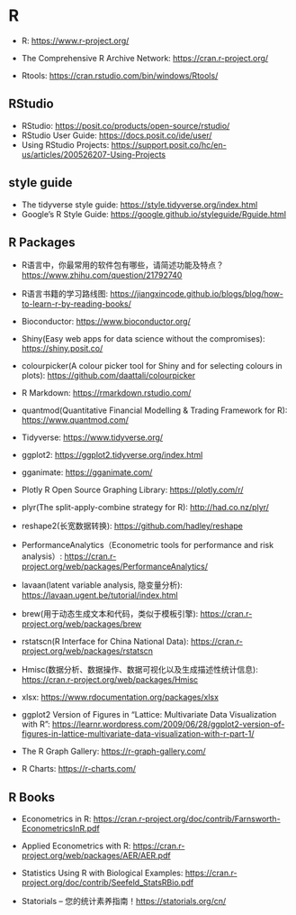 # R

* R: <https://www.r-project.org/>
* The Comprehensive R Archive Network: <https://cran.r-project.org/>

* Rtools: <https://cran.rstudio.com/bin/windows/Rtools/>

## RStudio

* RStudio: <https://posit.co/products/open-source/rstudio/>
* RStudio User Guide: <https://docs.posit.co/ide/user/>
* Using RStudio Projects: <https://support.posit.co/hc/en-us/articles/200526207-Using-Projects>

## style guide

* The tidyverse style guide: <https://style.tidyverse.org/index.html>
* Google’s R Style Guide: <https://google.github.io/styleguide/Rguide.html>

## R Packages

* R语言中，你最常用的软件包有哪些，请简述功能及特点？<https://www.zhihu.com/question/21792740>
* R语言书籍的学习路线图: <https://jiangxincode.github.io/blogs/blog/how-to-learn-r-by-reading-books/>

* Bioconductor: <https://www.bioconductor.org/>
* Shiny(Easy web apps for data science without the compromises): <https://shiny.posit.co/>
* colourpicker(A colour picker tool for Shiny and for selecting colours in plots): <https://github.com/daattali/colourpicker>
* R Markdown: <https://rmarkdown.rstudio.com/>
* quantmod(Quantitative Financial Modelling & Trading Framework for R): <https://www.quantmod.com/>
* Tidyverse: <https://www.tidyverse.org/>
* ggplot2: <https://ggplot2.tidyverse.org/index.html>
* gganimate: <https://gganimate.com/>
* Plotly R Open Source Graphing Library: <https://plotly.com/r/>
* plyr(The split-apply-combine strategy for R): <http://had.co.nz/plyr/>
* reshape2(长宽数据转换): <https://github.com/hadley/reshape>
* PerformanceAnalytics（Econometric tools for performance and risk analysis）: <https://cran.r-project.org/web/packages/PerformanceAnalytics/>
* lavaan(latent variable analysis, 隐变量分析): <https://lavaan.ugent.be/tutorial/index.html>
* brew(用于动态生成文本和代码，类似于模板引擎): <https://cran.r-project.org/web/packages/brew>
* rstatscn(R Interface for China National Data): <https://cran.r-project.org/web/packages/rstatscn>
* Hmisc(数据分析、数据操作、数据可视化以及生成描述性统计信息): <https://cran.r-project.org/web/packages/Hmisc>

* xlsx: <https://www.rdocumentation.org/packages/xlsx>

* ggplot2 Version of Figures in “Lattice: Multivariate Data Visualization with R”: <https://learnr.wordpress.com/2009/06/28/ggplot2-version-of-figures-in-lattice-multivariate-data-visualization-with-r-part-1/>
* The R Graph Gallery: <https://r-graph-gallery.com/>
* R Charts: <https://r-charts.com/>

## R Books

* Econometrics in R: <https://cran.r-project.org/doc/contrib/Farnsworth-EconometricsInR.pdf>
* Applied Econometrics with R: <https://cran.r-project.org/web/packages/AER/AER.pdf>
* Statistics Using R with Biological Examples: <https://cran.r-project.org/doc/contrib/Seefeld_StatsRBio.pdf>

* Statorials – 您的统计素养指南！<https://statorials.org/cn/>